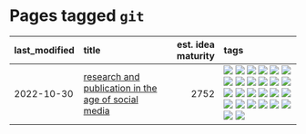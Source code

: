 # Pages tagged `git`

|last_modified|title|est. idea maturity|tags
|:---|:---|---:|:---|
|2022-10-30|[research and publication in the age of social media](../research-and-social.md)|2752|[![](https://img.shields.io/badge/tag-arxiv-cdef47)](../tags/arxiv.md) [![](https://img.shields.io/badge/tag-citation-99b5f2)](../tags/citation.md) [![](https://img.shields.io/badge/tag-corrections-d46ff4)](../tags/corrections.md) [![](https://img.shields.io/badge/tag-credit-faa2fc)](../tags/credit.md) [![](https://img.shields.io/badge/tag-curation-1ee399)](../tags/curation.md) [![](https://img.shields.io/badge/tag-discoverability-49fd1a)](../tags/discoverability.md) [![](https://img.shields.io/badge/tag-discussion-b5ec2c)](../tags/discussion.md) [![](https://img.shields.io/badge/tag-feed-6edb5)](../tags/feed.md) [![](https://img.shields.io/badge/tag-git-f1c85)](../tags/git.md) [![](https://img.shields.io/badge/tag-github-2229ca)](../tags/github.md) [![](https://img.shields.io/badge/tag-historyofscience-3b815)](../tags/historyofscience.md) [![](https://img.shields.io/badge/tag-mastodon-3b18a)](../tags/mastodon.md) [![](https://img.shields.io/badge/tag-openreview-957448)](../tags/openreview.md) [![](https://img.shields.io/badge/tag-paperswithcode-936135)](../tags/paperswithcode.md) [![](https://img.shields.io/badge/tag-platform-deeba9)](../tags/platform.md) [![](https://img.shields.io/badge/tag-publication-da6994)](../tags/publication.md) [![](https://img.shields.io/badge/tag-reproducibility-c456a9)](../tags/reproducibility.md) [![](https://img.shields.io/badge/tag-research-d7de4b)](../tags/research.md) [![](https://img.shields.io/badge/tag-retractions-e54ba1)](../tags/retractions.md) [![](https://img.shields.io/badge/tag-search-426a5f)](../tags/search.md) [![](https://img.shields.io/badge/tag-socialmedia-e3b2c7)](../tags/socialmedia.md) [![](https://img.shields.io/badge/tag-stackoverflow-dafbc7)](../tags/stackoverflow.md) [![](https://img.shields.io/badge/tag-subscription-7064e0)](../tags/subscription.md) [![](https://img.shields.io/badge/tag-transparency-90446b)](../tags/transparency.md) [![](https://img.shields.io/badge/tag-twitter-6819c6)](../tags/twitter.md) [![](https://img.shields.io/badge/tag-validation-11772b)](../tags/validation.md)|